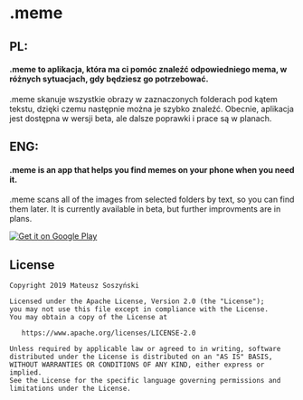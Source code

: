 # .meme

## PL:
#### .meme to aplikacja, która ma ci pomóc znaleźć odpowiedniego mema, w różnych sytuacjach, gdy będziesz go potrzebować.
.meme skanuje wszystkie obrazy w zaznaczonych folderach pod kątem tekstu, dzięki czemu następnie można je szybko znaleźć.
Obecnie, aplikacja jest dostępna w wersji beta, ale dalsze poprawki i prace są w planach.

## ENG:
#### .meme is an app that helps you find memes on your phone when you need it.
.meme scans all of the images from selected folders by text, so you can find them later.
It is currently available in beta, but further improvments are in plans.


<a href='https://play.google.com/store/apps/details?id=com.soszynski.mateusz.dotmeme&pcampaignid=MKT-Other-global-all-co-prtnr-py-PartBadge-Mar2515-1'><img alt='Get it on Google Play' src='https://play.google.com/intl/en_us/badges/images/generic/en_badge_web_generic.png'/></a>

License
-------
    Copyright 2019 Mateusz Soszyński
    
    Licensed under the Apache License, Version 2.0 (the "License");
    you may not use this file except in compliance with the License.
    You may obtain a copy of the License at
    
       https://www.apache.org/licenses/LICENSE-2.0
    
    Unless required by applicable law or agreed to in writing, software
    distributed under the License is distributed on an "AS IS" BASIS,
    WITHOUT WARRANTIES OR CONDITIONS OF ANY KIND, either express or implied.
    See the License for the specific language governing permissions and
    limitations under the License.
